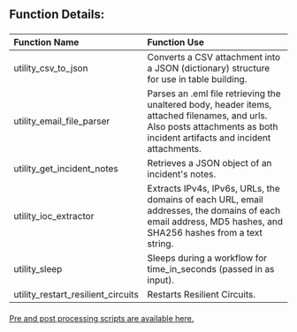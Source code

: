 ## Function Details:

###
| **Function Name** | **Function Use** |
| :------------- |:-------------|
| utility_csv_to_json | Converts a CSV attachment into a JSON (dictionary) structure for use in table building. |
| utility_email_file_parser | Parses an .eml file retrieving the unaltered body, header items, attached filenames, and urls. Also posts attachments as both incident artifacts and incident attachments. |
| utility_get_incident_notes | Retrieves a JSON object of an incident's notes. |
| utility_ioc_extractor | Extracts IPv4s, IPv6s, URLs, the domains of each URL, email addresses, the domains of each email address, MD5 hashes, and SHA256 hashes from a text string. |
| utility_sleep | Sleeps during a workflow for time_in_seconds (passed in as input). |
| utility_restart_resilient_circuits | Restarts Resilient Circuits. |

####
[Pre and post processing scripts are available here.](../../workflow%20processor%20scripts)
